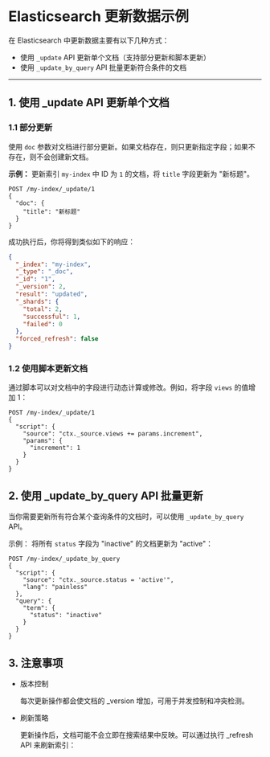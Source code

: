 # Elasticsearch 更新数据示例

在 Elasticsearch 中更新数据主要有以下几种方式：
- 使用 `_update` API 更新单个文档（支持部分更新和脚本更新）
- 使用 `_update_by_query` API 批量更新符合条件的文档

---

## 1. 使用 _update API 更新单个文档

### 1.1 部分更新

使用 `doc` 参数对文档进行部分更新。如果文档存在，则只更新指定字段；如果不存在，则不会创建新文档。

**示例：** 更新索引 `my-index` 中 ID 为 `1` 的文档，将 `title` 字段更新为 "新标题"。

```http
POST /my-index/_update/1
{
  "doc": {
    "title": "新标题"
  }
}
```
成功执行后，你将得到类似如下的响应：

```json
{
  "_index": "my-index",
  "_type": "_doc",
  "_id": "1",
  "_version": 2,
  "result": "updated",
  "_shards": {
    "total": 2,
    "successful": 1,
    "failed": 0
  },
  "forced_refresh": false
}

```
### 1.2 使用脚本更新文档

通过脚本可以对文档中的字段进行动态计算或修改。例如，将字段 `views` 的值增加 1：
```http request
POST /my-index/_update/1
{
  "script": {
    "source": "ctx._source.views += params.increment",
    "params": {
      "increment": 1
    }
  }
}
```

## 2. 使用 _update_by_query API 批量更新

当你需要更新所有符合某个查询条件的文档时，可以使用 `_update_by_query` API。

示例： 将所有 `status` 字段为 "inactive" 的文档更新为 "active"：
```http request
POST /my-index/_update_by_query
{
  "script": {
    "source": "ctx._source.status = 'active'",
    "lang": "painless"
  },
  "query": {
    "term": {
      "status": "inactive"
    }
  }
}
```

## 3. 注意事项

*	版本控制

    每次更新操作都会使文档的 _version 增加，可用于并发控制和冲突检测。

*	刷新策略

    更新操作后，文档可能不会立即在搜索结果中反映。可以通过执行 _refresh API 来刷新索引：